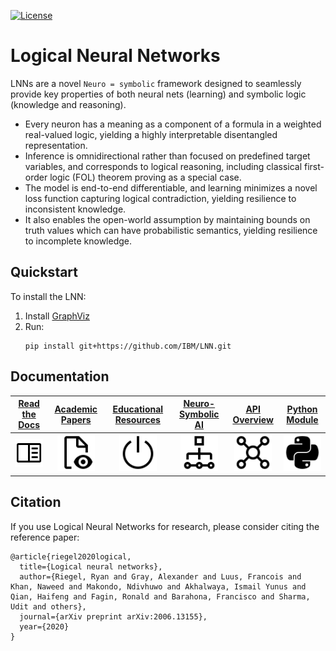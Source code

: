 [![License](https://img.shields.io/github/license/IBM/LNN)](https://github.com/IBM/LNN/blob/master/LICENSE)

# Logical Neural Networks
LNNs are a novel `Neuro = symbolic` framework designed to seamlessly provide key
properties of both neural nets (learning) and symbolic logic (knowledge and reasoning).

- Every neuron has a meaning as a component of a formula in a weighted 
  real-valued logic, yielding a highly interpretable disentangled representation. 
- Inference is omnidirectional rather than focused on predefined target
  variables, and corresponds to logical reasoning, including classical
  first-order logic (FOL) theorem proving as a special case.
- The model is end-to-end differentiable, and learning minimizes a novel loss 
  function capturing logical contradiction, yielding resilience to inconsistent
  knowledge. 
- It also enables the open-world assumption by maintaining bounds on truth values
  which can have probabilistic semantics, yielding resilience to incomplete 
  knowledge.

## Quickstart

To install the LNN:
1. Install [GraphViz](https://www.graphviz.org/download/)
2. Run: 
   ```
   pip install git+https://github.com/IBM/LNN.git
   ```

## Documentation

| [Read the Docs][Docs] | [Academic Papers][Papers]	| [Educational Resources][Education] | [Neuro-Symbolic AI][Neuro-Symbolic AI] | [API Overview][API] | [Python Module][Module] |
|:-----------------------:|:---------------------------:|:-----------------:|:----------:|:-------:|:-------:|
| [<img src=https://raw.githubusercontent.com/carbon-design-system/carbon/4538ba9816f15e50d56045af4c149f8d1eebd336/packages/icons/src/svg/32/notebook.svg alt="Wiki" width="60"/>][Docs] | [<img src=https://raw.githubusercontent.com/carbon-design-system/carbon/4538ba9816f15e50d56045af4c149f8d1eebd336/packages/icons/src/svg/32/document--view.svg alt="Academic Papers" width="60"/>][Papers] |  [<img src=https://raw.githubusercontent.com/carbon-design-system/carbon/4538ba9816f15e50d56045af4c149f8d1eebd336/packages/icons/src/svg/32/power.svg alt="Getting Started" width="60"/>][Education] | [<img src=https://raw.githubusercontent.com/carbon-design-system/carbon/main/packages/icons/src/svg/32/load-balancer--network.svg alt="Neuro-Symbolic AI" width="60"/>][Neuro-Symbolic AI] | [<img src=https://raw.githubusercontent.com/carbon-design-system/carbon/4538ba9816f15e50d56045af4c149f8d1eebd336/packages/icons/src/svg/32/api.svg alt="API" width="60"/>][API] | [<img src=https://raw.githubusercontent.com/carbon-design-system/carbon/main/packages/icons/src/svg/32/logo--python.svg alt="Contribute" width="60"/>][Module] |


## Citation
If you use Logical Neural Networks for research, please consider citing the
reference paper:
```raw
@article{riegel2020logical,
  title={Logical neural networks},
  author={Riegel, Ryan and Gray, Alexander and Luus, Francois and Khan, Naweed and Makondo, Ndivhuwo and Akhalwaya, Ismail Yunus and Qian, Haifeng and Fagin, Ronald and Barahona, Francisco and Sharma, Udit and others},
  journal={arXiv preprint arXiv:2006.13155},
  year={2020}
}
```


[Docs]: https://ibm.github.io/LNN/
[Papers]: https://ibm.github.io/LNN/papers.html
[Education]: https://ibm.github.io/LNN/education/education.html
[API]: https://ibm.github.io/LNN/usage.html
[Module]: https://ibm.github.io/LNN/lnn/LNN.html
[Neuro-Symbolic AI]: https://research.ibm.com/teams/neuro-symbolic-ai